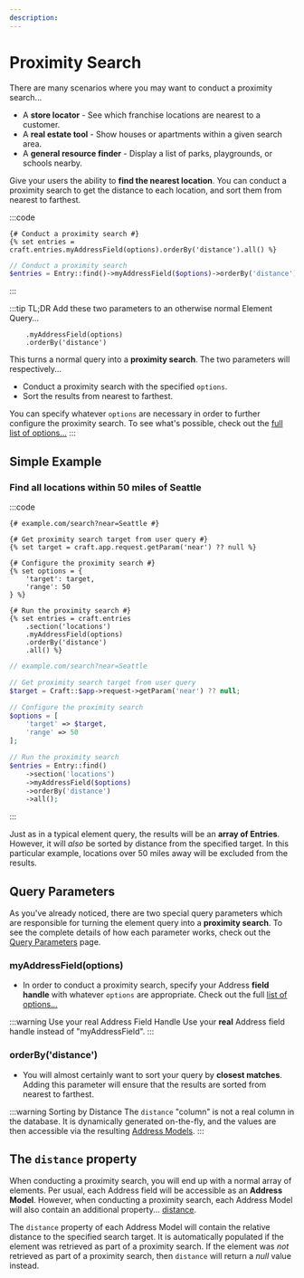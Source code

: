 ```yaml
---
description:
---
```


# Proximity Search

There are many scenarios where you may want to conduct a proximity search...

 - A **store locator** - See which franchise locations are nearest to a customer.
 - A **real estate tool** - Show houses or apartments within a given search area.
 - A **general resource finder** - Display a list of parks, playgrounds, or schools nearby.

Give your users the ability to **find the nearest location**. You can conduct a proximity search to get the distance to each location, and sort them from nearest to farthest.

:::code
```twig
{# Conduct a proximity search #}
{% set entries = craft.entries.myAddressField(options).orderBy('distance').all() %}
```
```php
// Conduct a proximity search
$entries = Entry::find()->myAddressField($options)->orderBy('distance')->all();
```
:::

:::tip TL;DR
Add these two parameters to an otherwise normal Element Query...

```twig
    .myAddressField(options)
    .orderBy('distance')
```

This turns a normal query into a **proximity search**. The two parameters will respectively...

 - Conduct a proximity search with the specified `options`.
 - Sort the results from nearest to farthest.
 
You can specify whatever  `options` are necessary in order to further configure the proximity search. To see what's possible, check out the [full list of options...](/proximity-search/options/)
:::

## Simple Example

### Find all locations within 50 miles of Seattle

:::code
```twig
{# example.com/search?near=Seattle #}

{# Get proximity search target from user query #}
{% set target = craft.app.request.getParam('near') ?? null %}

{# Configure the proximity search #}
{% set options = {
    'target': target,
    'range': 50
} %}

{# Run the proximity search #}
{% set entries = craft.entries
    .section('locations')
    .myAddressField(options)
    .orderBy('distance')
    .all() %}
```
```php
// example.com/search?near=Seattle

// Get proximity search target from user query
$target = Craft::$app->request->getParam('near') ?? null;

// Configure the proximity search
$options = [
    'target' => $target,
    'range' => 50
];

// Run the proximity search
$entries = Entry::find()
    ->section('locations')
    ->myAddressField($options)
    ->orderBy('distance')
    ->all();
```
:::

Just as in a typical element query, the results will be an **array of Entries**. However, it will _also_ be sorted by distance from the specified target. In this particular example, locations over 50 miles away will be excluded from the results. 

## Query Parameters

As you've already noticed, there are two special query parameters which are responsible for turning the element query into a **proximity search**. To see the complete details of how each parameter works, check out the [Query Parameters](/proximity-search/query-parameters/) page.

### myAddressField(options)

 - In order to conduct a proximity search, specify your Address **field handle** with whatever `options` are appropriate. Check out the full [list of options...](/proximity-search/options/)

:::warning Use your real Address Field Handle
Use your **real** Address field handle instead of "myAddressField".
:::

### orderBy('distance')

 - You will almost certainly want to sort your query by **closest matches**. Adding this parameter will ensure that the results are sorted from nearest to farthest.

:::warning Sorting by Distance
The `distance` "column" is not a real column in the database. It is dynamically generated on-the-fly, and the values are then accessible via the resulting [Address Models](/models/address-model/).
:::

## The `distance` property

When conducting a proximity search, you will end up with a normal array of elements. Per usual, each Address field will be accessible as an **Address Model**. However, when conducting a proximity search, each Address Model will also contain an additional property... [distance](/models/address-model/#distance).

The `distance` property of each Address Model will contain the relative distance to the specified search target. It is automatically populated if the element was retrieved as part of a proximity search. If the element was _not_ retrieved as part of a proximity search, then `distance` will return a _null_ value instead.
